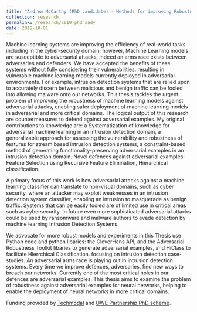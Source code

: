 ```yaml
---
title: "Andrew McCarthy (PhD candidate) - Methods for improving Robustness against Adversarial Machine Learning Attacks"
collection: research
permalink: /research/2019-phd_andy
date: 2019-10-01
---
```


Machine learning systems are improving the efficiency of real-world tasks including in the cyber-security domain; however, Machine Learning models are susceptible to adversarial attacks, indeed an arms race exists between adversaries and defenders. We have accepted the benefits of these systems without fully considering their vulnerabilities. resulting in vulnerable machine learning models currently deployed in adversarial environments. For example, intrusion detection systems that are relied upon to accurately discern between malicious and benign traffic can be fooled into allowing malware onto our networks. This thesis tackles the urgent problem of improving the robustness of machine learning models against adversarial attacks, enabling safer deployment of machine learning models in  adversarial and more critical domains. The logical output of this research are countermeasures to defend against adversarial examples. My original contributions to knowledge are: a Systematization of knowledge for adversarial machine learning in an intrusion detection domain, a generalizable approach for assessing the vulnerability and robustness of features for stream based intrusion detection systems, a constraint-based method of generating functionality-preserving adversarial examples in an intrusion detection domain. Novel  defences against adversarial examples: Feature Selection using Recursive Feature Elimination, Hierarchical classification.

A primary focus of this work is how adversarial attacks against a machine learning classifier can translate to non-visual domains, such as cyber security, where an attacker may exploit weaknesses in an  intrusion detection system classifier, enabling an intrusion to masquerade as benign traffic. Systems that can be easily fooled are of limited use in critical areas such as cybersecurity. In future even more sophisticated adversarial attacks could be used by ransomware and malware authors to evade detection by machine learning Intrusion Detection Systems.

We advocate for more robust models and experiments in this Thesis use Python code and python libaries: the CleverHans API, and the Adversarial Robustness Toolkit libaries to generate adversarial examples, and HiClass to facilitate Hierrchical Classification. focusing on intrusion detection case-studies. An adversarial arms race is playing out in intrusion detection systems. Every time we improve defences, adversaries, find new ways to breach our networks. Currently one of the most critical holes in our defences are adversarial examples. This thesis aims to examine the problem of robustness against adversarial examples for neural networks, helping to enable the deployment of neural networks in more critical domains.

Funding provided by [Techmodal](https://www.techmodal.com/) and [UWE Partnership PhD scheme](https://www.uwe.ac.uk/business/business-services/innovation-and-funding/partnership-phds).